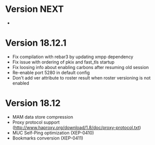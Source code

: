 # Version NEXT

*

# Version 18.12.1

* Fix compilation with rebar3 by updating xmpp dependency
* Fix issue with ordering of pkix and fast_tls startup
* Fix loosing info about enabling carbons after resuming old session
* Re-enable port 5280 in default config
* Don't add ver attribute to roster result when roster versioning is not enabled

# Version 18.12

* MAM data store compression
* Proxy protocol support (http://www.haproxy.org/download/1.8/doc/proxy-protocol.txt)
* MUC Self-Ping optimization (XEP-0410)
* Bookmarks conversion (XEP-0411)
